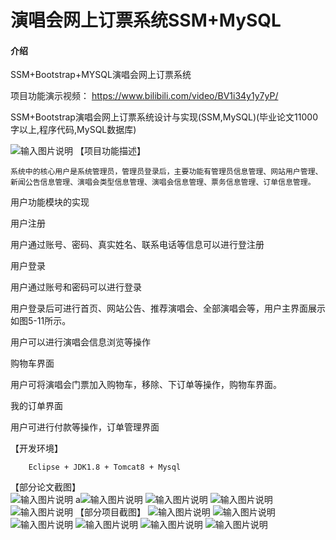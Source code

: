 # 演唱会网上订票系统SSM+MySQL

#### 介绍
SSM+Bootstrap+MYSQL演唱会网上订票系统

项目功能演示视频： https://www.bilibili.com/video/BV1i34y1y7yP/

SSM+Bootstrap演唱会网上订票系统设计与实现(SSM,MySQL)(毕业论文11000字以上,程序代码,MySQL数据库)

![输入图片说明](images/1image.png)
【项目功能描述】  

    系统中的核心用户是系统管理员，管理员登录后，主要功能有管理员信息管理、网站用户管理、新闻公告信息管理、演唱会类型信息管理、演唱会信息管理、票务信息管理、订单信息管理。

用户功能模块的实现

用户注册

用户通过账号、密码、真实姓名、联系电话等信息可以进行登注册

用户登录

用户通过账号和密码可以进行登录

用户登录后可进行首页、网站公告、推荐演唱会、全部演唱会等，用户主界面展示如图5-11所示。

用户可以进行演唱会信息浏览等操作

购物车界面

用户可将演唱会门票加入购物车，移除、下订单等操作，购物车界面。

我的订单界面

用户可进行付款等操作，订单管理界面



  【开发环境】

        Eclipse + JDK1.8 + Tomcat8 + Mysql

                                                                           

【部分论文截图】      
![输入图片说明](images/2image.png)
a![输入图片说明](images/3image.png)
![输入图片说明](images/4image.png)
![输入图片说明](images/5image.png)
![输入图片说明](images/6image.png)
【部分项目截图】
![输入图片说明](images/7image.png)
![输入图片说明](images/8image.png)
![输入图片说明](images/9image.png)
![输入图片说明](images/10image.png)
![输入图片说明](images/11image.png)
![输入图片说明](images/12image.png)